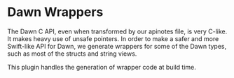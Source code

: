 # Dawn Wrappers

The Dawn C API, even when transformed by our apinotes file, is very C-like. It makes heavy
use of unsafe pointers. In order to make a safer and more Swift-like API for Dawn, we
generate wrappers for some of the Dawn types, such as most of the structs and string
views.

This plugin handles the generation of wrapper code at build time.
